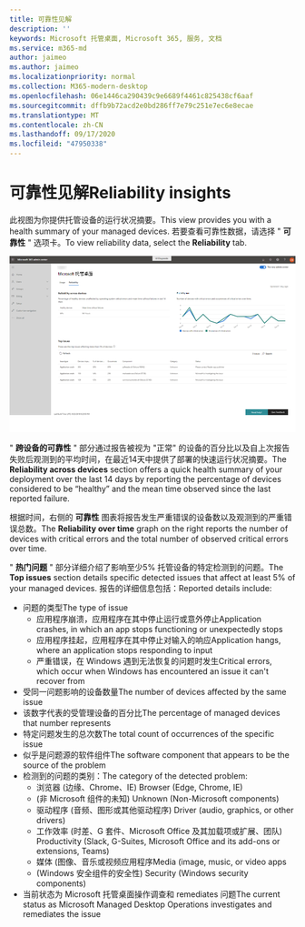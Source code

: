 ```yaml
---
title: 可靠性见解
description: ''
keywords: Microsoft 托管桌面, Microsoft 365, 服务, 文档
ms.service: m365-md
author: jaimeo
ms.author: jaimeo
ms.localizationpriority: normal
ms.collection: M365-modern-desktop
ms.openlocfilehash: 06e1446ca290439c9e6689f4461c825438cf6aaf
ms.sourcegitcommit: dffb9b72acd2e0bd286ff7e79c251e7ec6e8ecae
ms.translationtype: MT
ms.contentlocale: zh-CN
ms.lasthandoff: 09/17/2020
ms.locfileid: "47950338"
---
```

# <a name="reliability-insights"></a><span data-ttu-id="61888-103">可靠性见解</span><span class="sxs-lookup"><span data-stu-id="61888-103">Reliability insights</span></span>

<span data-ttu-id="61888-104">此视图为你提供托管设备的运行状况摘要。</span><span class="sxs-lookup"><span data-stu-id="61888-104">This view provides you with a health summary of your managed devices.</span></span> <span data-ttu-id="61888-105">若要查看可靠性数据，请选择 " **可靠性** " 选项卡。</span><span class="sxs-lookup"><span data-stu-id="61888-105">To view reliability data, select the **Reliability** tab.</span></span>


![可靠性窗格：左上角的设备之间的可靠性、右上角的时间图表的可靠性、顶级问题表在底部。](../../media/insights_reliability.png)

<span data-ttu-id="61888-108">" **跨设备的可靠性** " 部分通过报告被视为 "正常" 的设备的百分比以及自上次报告失败后观测到的平均时间，在最近14天中提供了部署的快速运行状况摘要。</span><span class="sxs-lookup"><span data-stu-id="61888-108">The **Reliability across devices** section offers a quick health summary of your deployment over the last 14 days by reporting the percentage of devices considered to be “healthy” and the mean time observed since the last reported failure.</span></span> 

 
<span data-ttu-id="61888-109">根据时间，右侧的 **可靠性** 图表将报告发生严重错误的设备数以及观测到的严重错误总数。</span><span class="sxs-lookup"><span data-stu-id="61888-109">The **Reliability over time** graph on the right reports the number of devices with critical errors and the total number of observed critical errors over time.</span></span>

<span data-ttu-id="61888-110">" **热门问题** " 部分详细介绍了影响至少5% 托管设备的特定检测到的问题。</span><span class="sxs-lookup"><span data-stu-id="61888-110">The **Top issues** section details specific detected issues that affect at least 5% of your managed devices.</span></span> <span data-ttu-id="61888-111">报告的详细信息包括：</span><span class="sxs-lookup"><span data-stu-id="61888-111">Reported details include:</span></span>

- <span data-ttu-id="61888-112">问题的类型</span><span class="sxs-lookup"><span data-stu-id="61888-112">The type of issue</span></span>
    - <span data-ttu-id="61888-113">应用程序崩溃，应用程序在其中停止运行或意外停止</span><span class="sxs-lookup"><span data-stu-id="61888-113">Application crashes, in which an app stops functioning or unexpectedly stops</span></span>
    - <span data-ttu-id="61888-114">应用程序挂起，应用程序在其中停止对输入的响应</span><span class="sxs-lookup"><span data-stu-id="61888-114">Application hangs, where an application stops responding to input</span></span>
    - <span data-ttu-id="61888-115">严重错误，在 Windows 遇到无法恢复的问题时发生</span><span class="sxs-lookup"><span data-stu-id="61888-115">Critical errors, which occur when Windows has encountered an issue it can't recover from</span></span>
- <span data-ttu-id="61888-116">受同一问题影响的设备数量</span><span class="sxs-lookup"><span data-stu-id="61888-116">The number of devices affected by the same issue</span></span>
- <span data-ttu-id="61888-117">该数字代表的受管理设备的百分比</span><span class="sxs-lookup"><span data-stu-id="61888-117">The percentage of managed devices that number represents</span></span>
- <span data-ttu-id="61888-118">特定问题发生的总次数</span><span class="sxs-lookup"><span data-stu-id="61888-118">The total count of occurrences of the specific issue</span></span>
- <span data-ttu-id="61888-119">似乎是问题源的软件组件</span><span class="sxs-lookup"><span data-stu-id="61888-119">The software component that appears to be the source of the problem</span></span>
- <span data-ttu-id="61888-120">检测到的问题的类别：</span><span class="sxs-lookup"><span data-stu-id="61888-120">The category of the detected problem:</span></span>
    - <span data-ttu-id="61888-121">浏览器 (边缘、Chrome、IE) </span><span class="sxs-lookup"><span data-stu-id="61888-121">Browser (Edge, Chrome, IE)</span></span>
    - <span data-ttu-id="61888-122"> (非 Microsoft 组件的未知) </span><span class="sxs-lookup"><span data-stu-id="61888-122">Unknown (Non-Microsoft components)</span></span>
    - <span data-ttu-id="61888-123">驱动程序 (音频、图形或其他驱动程序) </span><span class="sxs-lookup"><span data-stu-id="61888-123">Driver (audio, graphics, or other drivers)</span></span>
    - <span data-ttu-id="61888-124">工作效率 (时差、G 套件、Microsoft Office 及其加载项或扩展、团队) </span><span class="sxs-lookup"><span data-stu-id="61888-124">Productivity (Slack, G-Suites, Microsoft Office and its add-ons or extensions, Teams)</span></span>
    - <span data-ttu-id="61888-125">媒体 (图像、音乐或视频应用程序</span><span class="sxs-lookup"><span data-stu-id="61888-125">Media (image, music, or video apps</span></span>
    - <span data-ttu-id="61888-126"> (Windows 安全组件的安全性) </span><span class="sxs-lookup"><span data-stu-id="61888-126">Security (Windows security components)</span></span>
- <span data-ttu-id="61888-127">当前状态为 Microsoft 托管桌面操作调查和 remediates 问题</span><span class="sxs-lookup"><span data-stu-id="61888-127">The current status as Microsoft Managed Desktop Operations investigates and remediates the issue</span></span>

